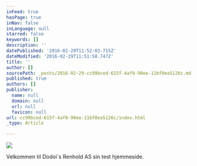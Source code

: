 ```yaml
---
inFeed: true
hasPage: true
inNav: false
inLanguage: null
starred: false
keywords: []
description: ''
datePublished: '2016-02-29T11:52:03.715Z'
dateModified: '2016-02-29T11:51:58.747Z'
title: ''
author: []
sourcePath: _posts/2016-02-29-cc99bced-615f-4af0-90ee-11bf0ea5126c.md
published: true
authors: []
publisher:
  name: null
  domain: null
  url: null
  favicon: null
url: cc99bced-615f-4af0-90ee-11bf0ea5126c/index.html
_type: Article

---
```

![](https://the-grid-user-content.s3-us-west-2.amazonaws.com/de697490-6902-4390-893e-78295d9f8f27.jpg)

Velkommen til Dodoi\`s Renhold AS sin test hjemmeside.